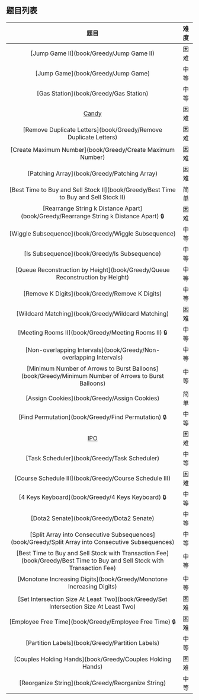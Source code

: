 ## 题目列表  
| 题目 | 难度 |  
|:---:|:---:|  
| [Jump Game II](book/Greedy/Jump Game II) | 困难 |   
| [Jump Game](book/Greedy/Jump Game) | 中等 |   
| [Gas Station](book/Greedy/Gas Station) | 中等 |   
| [Candy](book/Greedy/Candy) | 困难 |   
| [Remove Duplicate Letters](book/Greedy/Remove Duplicate Letters) | 困难 |   
| [Create Maximum Number](book/Greedy/Create Maximum Number) | 困难 |   
| [Patching Array](book/Greedy/Patching Array) | 困难 |   
| [Best Time to Buy and Sell Stock II](book/Greedy/Best Time to Buy and Sell Stock II) | 简单 |   
| [Rearrange String k Distance Apart](book/Greedy/Rearrange String k Distance Apart) :lock: | 困难 |   
| [Wiggle Subsequence](book/Greedy/Wiggle Subsequence) | 中等 |   
| [Is Subsequence](book/Greedy/Is Subsequence) | 中等 |   
| [Queue Reconstruction by Height](book/Greedy/Queue Reconstruction by Height) | 中等 |   
| [Remove K Digits](book/Greedy/Remove K Digits) | 中等 |   
| [Wildcard Matching](book/Greedy/Wildcard Matching) | 困难 |   
| [Meeting Rooms II](book/Greedy/Meeting Rooms II) :lock: | 中等 |   
| [Non-overlapping Intervals](book/Greedy/Non-overlapping Intervals) | 中等 |   
| [Minimum Number of Arrows to Burst Balloons](book/Greedy/Minimum Number of Arrows to Burst Balloons) | 中等 |   
| [Assign Cookies](book/Greedy/Assign Cookies) | 简单 |   
| [Find Permutation](book/Greedy/Find Permutation) :lock: | 中等 |   
| [IPO](book/Greedy/IPO) | 困难 |   
| [Task Scheduler](book/Greedy/Task Scheduler) | 中等 |   
| [Course Schedule III](book/Greedy/Course Schedule III) | 困难 |   
| [4 Keys Keyboard](book/Greedy/4 Keys Keyboard) :lock: | 中等 |   
| [Dota2 Senate](book/Greedy/Dota2 Senate) | 中等 |   
| [Split Array into Consecutive Subsequences](book/Greedy/Split Array into Consecutive Subsequences) | 中等 |   
| [Best Time to Buy and Sell Stock with Transaction Fee](book/Greedy/Best Time to Buy and Sell Stock with Transaction Fee) | 中等 |   
| [Monotone Increasing Digits](book/Greedy/Monotone Increasing Digits) | 中等 |   
| [Set Intersection Size At Least Two](book/Greedy/Set Intersection Size At Least Two) | 困难 |   
| [Employee Free Time](book/Greedy/Employee Free Time) :lock: | 困难 |   
| [Partition Labels](book/Greedy/Partition Labels) | 中等 |   
| [Couples Holding Hands](book/Greedy/Couples Holding Hands) | 困难 |   
| [Reorganize String](book/Greedy/Reorganize String) | 中等 |   

